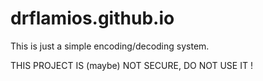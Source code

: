 # drflamios.github.io

This is just a simple encoding/decoding system.

THIS PROJECT IS (maybe) NOT SECURE, DO NOT USE IT !